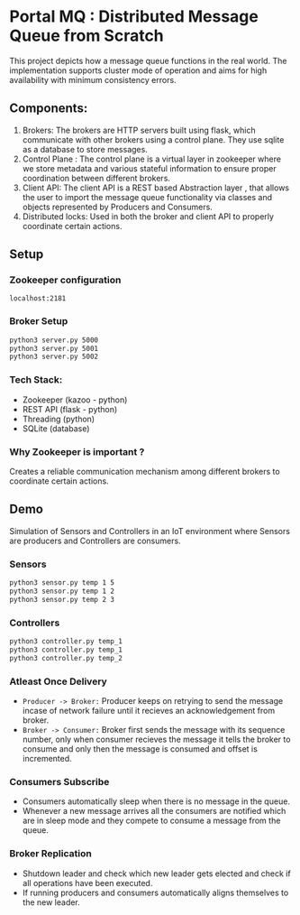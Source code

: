 # Portal MQ : Distributed Message Queue from Scratch
This project depicts how a message queue functions in the real world. The implementation supports cluster mode of operation and aims for high availability with minimum consistency errors.

## Components:
1. Brokers: The brokers are HTTP servers built using flask, which communicate with other brokers using a control plane. They use sqlite as a database to store messages.
2. Control Plane : The control plane is a virtual layer in zookeeper where we store metadata and various stateful information to ensure proper coordination between different brokers.
3. Client API: The client API is a REST based Abstraction layer , that allows the user to import the message queue functionality via classes and objects represented by Producers and Consumers.
5. Distributed locks: Used in both the broker and client API to properly coordinate certain actions.

## Setup

### Zookeeper configuration
```
localhost:2181
```

### Broker Setup
```bash
python3 server.py 5000
python3 server.py 5001
python3 server.py 5002
```
### Tech Stack:
- Zookeeper (kazoo - python) 
- REST API (flask - python)
- Threading (python)
- SQLite (database)

### Why Zookeeper is important ?

Creates a reliable communication mechanism among different brokers to coordinate certain actions.

## Demo
Simulation of Sensors and Controllers in an IoT environment where Sensors are producers and Controllers are consumers.

### Sensors
```bash
python3 sensor.py temp 1 5
python3 sensor.py temp 1 2
python3 sensor.py temp 2 3
```

### Controllers
```bash
python3 controller.py temp_1
python3 controller.py temp_1
python3 controller.py temp_2
```

### Atleast Once Delivery
- `Producer -> Broker:` Producer keeps on retrying to send the message incase of network failure until it recieves an acknowledgement from broker.
- `Broker -> Consumer:` Broker first sends the message with its sequence number, only when consumer recieves the message it tells the broker to consume and only then the message is consumed and offset is incremented.

### Consumers Subscribe
- Consumers automatically sleep when there is no message in the queue.
- Whenever a new message arrives all the consumers are notified which are in sleep mode and they compete to consume a message from the queue.

### Broker Replication
- Shutdown leader and check which new leader gets elected and check if all operations have been executed.
- If running producers and consumers automatically aligns themselves to the new leader.
